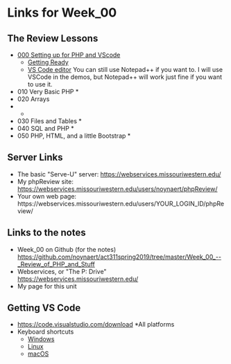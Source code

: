 # Links for Week_00

## The Review Lessons

* [000 Setting up for PHP and VScode](https://github.com/noynaert/act311spring2019/blob/master/Week_00_--_Review_of_PHP_and_Stuff/000_SettingUpForPHP.md)
  * [Getting Ready](https://mwsu.hosted.panopto.com/Panopto/Pages/Viewer.aspx?id=79849168-4f47-40aa-8ab7-a9c50058bc9b)
  * [VS Code editor](https://mwsu.hosted.panopto.com/Panopto/Pages/Viewer.aspx?id=a63d9048-5907-4c7e-bdac-a9c50058bcba) You can still use Notepad++ if you want to.  I will use VSCode in the demos, but Notepad++ will work just fine if you want to use it.  
* 010 Very Basic PHP
  * 
* 020 Arrays
* * 
* 030 Files and Tables
  *
* 040 SQL and PHP
  *
* 050 PHP, HTML, and a little Bootstrap
  *

## Server Links

* The basic "Serve-U" server: https://webservices.missouriwestern.edu/
* My phpReview site: https://webservices.missouriwestern.edu/users/noynaert/phpReview/
* Your own web page: https&#58;//webservices.missouriwestern.edu/users/YOUR_LOGIN_ID/phpReview/

## Links to the notes

* Week_00 on Github (for the notes) https://github.com/noynaert/act311spring2019/tree/master/Week_00_--_Review_of_PHP_and_Stuff
* Webservices, or "The P: Drive" https://webservices.missouriwestern.edu/
* My page for this unit

## Getting VS Code

* https://code.visualstudio.com/download
  *All platforms
* Keyboard shortcuts
  * [Windows](https://code.visualstudio.com/shortcuts/keyboard-shortcuts-windows.pdf)
  * [Linux](https://code.visualstudio.com/shortcuts/keyboard-shortcuts-linux.pdf)
  * [macOS](https://code.visualstudio.com/shortcuts/keyboard-shortcuts-macos.pdf)
